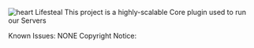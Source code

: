  ![heart](https://user-images.githubusercontent.com/44247723/175438842-fd1e2037-b349-4327-bb5b-ea293e546b06.gif)
Lifesteal
This project is a highly-scalable Core plugin used to run our Servers

Known Issues:
NONE
Copyright Notice:
